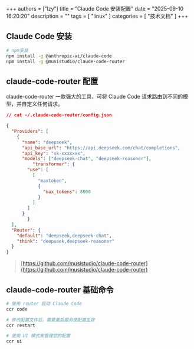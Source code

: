 +++
authors = ["lzy"]
title = "Claude Code 安装配置"
date = "2025-09-10 16:20:20"
description = ""
tags = [
    "linux"
]
categories = [
    "技术文档"
]
+++

## Claude Code 安装

```bash
# npm安装
npm install -g @anthropic-ai/claude-code
npm install -g @musistudio/claude-code-router
```

## claude-code-router 配置

claude-code-router 一款强大的工具，可将 Claude Code 请求路由到不同的模型，并自定义任何请求。

```json
// cat ~/.claude-code-router/config.json

{
  "Providers": [
    {
      "name": "deepseek",
      "api_base_url": "https://api.deepseek.com/chat/completions",
      "api_key": "sk-xxxxxxx",
      "models": ["deepseek-chat", "deepseek-reasoner"],
          "transformer": {
        "use": [
          [
            "maxtoken",
            {
              "max_tokens": 8000
            }
          ]
        ]
      }
        }
  ],
  "Router": {
    "default": "deepseek,deepseek-chat",
    "think": "deepseek,deepseek-reasoner"
  }
}
```

> [https://github.com/musistudio/claude-code-router](https://github.com/musistudio/claude-code-router)


## claude-code-router 基础命令

```bash
# 使用 router 启动 Claude Code
ccr code

# 修改配置文件后，需要重启服务使配置生效
ccr restart

# 使用 UI 模式来管理您的配置
ccr ui
```
